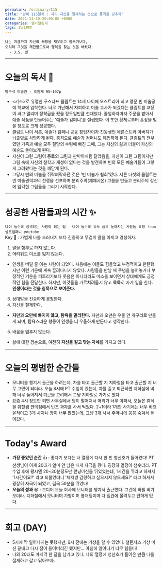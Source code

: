 ```yaml
---
permalink: /ordinary/115
title: "평비 115일차 : 자기 자신을 절제하는 것으로 품격을 갖추자"
date: 2021-11-30 20:00:00 +0900
categories: 평비챌린지
tags: 1일1평범
---
```

```
나는 지금까지 자신의 욕망을 채우려고 힘쓰기보다,
오히려 그것을 제한함으로써 행복을 찾는 것을 배웠다.
  - J.S. 밀
```

---
# 오늘의 독서 📕
`방구석 미술관 - 조원재 95~107p`  
- <키스>로 유명한 구스타프 클림트는 14세 나이에 오스트리아 최고 명문 빈 미술공예 학교에 입학한다. 너무 가난해서 자퇴하고 미술 교사가 되겠다는 클림트를 교장이 싸고 말리며 장학금을 줬을 정도일만큼 천재였다. 졸업하자마자 주문을 받아서 예술 작품을 만들어주는 '예술가 컴퍼니'를 설립했다. 이 또한 황제로부터 훈장을 받을 정도로 크게 성공했다.  
- 클림트 나이 서른, 예술가 컴퍼니 공동 창업자이자 친동생인 에른스트와 아버지가 뇌출혈로 사망하게 된다. 충격으로 예술가 컴퍼니도 폐업하게 된다. 클림트의 전부였던 가족과 예술 모두 절망의 수렁에 빠진 그때, 그는 자신의 삶과 더불어 자신의 예술도 돌아보게 된다.
- 자신이 그린 그림이 동료의 그림과 판박이처럼 닮았음을, 자신이 그린 그림이지만 그림 속에 자신의 철학과 개성이 없다는 것을 발견하며 빈의 모든 예술가들이 그렇게 그려왔다는 것을 깨닫게 된다.
- 그당시 빈의 미술을 쥐락펴락하던 것은 '빈 미술가 협회'였다. 서른 다섯의 클림트는 빈 미술권력과의 전쟁을 선포하며 분리주의(제체시온) 그룹을 만들고 분리주의 정신에 입각한 그림들을 그리기 시작한다.

---
# 성공한 사람들과의 시간 ✨
`나이 들수록 품격있는 사람이 되는 법 - 나이 들수록 유독 품격 높아지는 사람들 특징 from 셀프컴퍼니 youtube`  
Key 🔑 : 가볍게 나를 드러내기 보다 진중하고 무겁게 말을 아끼고 경청하자.
1. 말을 함부로 하지 않는다.
2. 어려워도 미소를 잃지 않는다.
  - 인생을 버틸 줄 아는 사람이 되었다. 처음에는 이들도 힘들었고 부정적이고 한탄했지만 이런 기운에 계속 끌려다니지 않았다. 사람들을 만날 때 푸념을 늘어놓거나 부정적인 기운을 퍼트리기보다 웃음은 아니더라도 미소를 보이면서 상대에게도 긍정적인 힘을 전달한다. 하지만, 이것들을 가르치려들지 않고 묵묵히 자기 일을 한다. **인생이라는 것을 침묵으로 보여준다.**
3. 상대말을 진중하게 경청한다.
4. 자신을 절제한다.
  - **자만과 오만에 빠지지 않고, 탐욕을 멀리한다.** 자만과 오만은 우물 안 개구리로 만들게 되며, 탐욕스러운 행동이 인생을 더 우울하게 만든다고 생각한다.
5. 배움을 멈추지 않는다.
  - 삶에 대한 겸손으로, 여전히 **자신을 갈고 닦는 자세**를 가지고 있다.

---
# 오늘의 평범한 순간들
- 모니터를 챙겨서 출근을 하려는데, 차를 타고 출근할 지 지하철을 타고 출근할 지 너무 고민이 되더라. 오늘 8시에 PT 수업이 있는데, 차를 끌고 퇴근하면 지하철에 비해 너무 늦어져서 퇴근을 고려해서 그냥 지하철로 가기로 했다.
- 요즘 4시 정도만 되면 사무실에서 당이 떨어져서 머리가 너무 아파서, 오늘은 휴식을 취할겸 편의점에서 빈츠 과자를 사서 먹었다. 2+1이라 1개만 사기에는 너무 비효율적이고 3개 사자니 양이 너무 많았는데, 그냥 3개 사서 주머니에 꽁꽁 숨겨서 들어갔다.

---
# Today's Award
- **가장 좋았던 순간** 👍 : 좋다기 보다는 내 열정에 다시 한 번 청신호가 들어왔다! PT 선생님이 이제 20대가 얼마 안 남은 내게 자극을 줬다. 굉장히 열정이 샘솟더라. PT 수업 후에 평시엔 20~30분정도만 런닝머신을 뛰었었는데, 1시간을 뛰라고 하셔서 '1시간이요?' 라고 되물었더니 '체지방 감량하고 싶으시지 않으세요?' 라고 하셔서 굉장히 자극이 되었고, 결국 50분을 뛰었다!
- **오늘의 성과** 😎 : 드디어 오늘 회사에 모니터를 챙겨서 출근했다. 그런데 하필 비가 오더라. 지하철에서 모니터며 가방이며 롱패딩이며 다 짐칸에 올려두고 편하게 탔다.

---
# 회고 (DAY)
- 5시에 딱 일어나지는 못했지만, 6시 전에는 기상을 할 수 있었다. 챌린저스 기상 미션 끝내고 다시 잠이 들어버리긴 했지만... 아침에 일어나기 너무 힘들다!
- 나의 20대도 마지막 한 달을 남기고 있다. 나의 열정에 청신호가 들어온 만큼 나를 절제하고 갈고 닦아보자.
